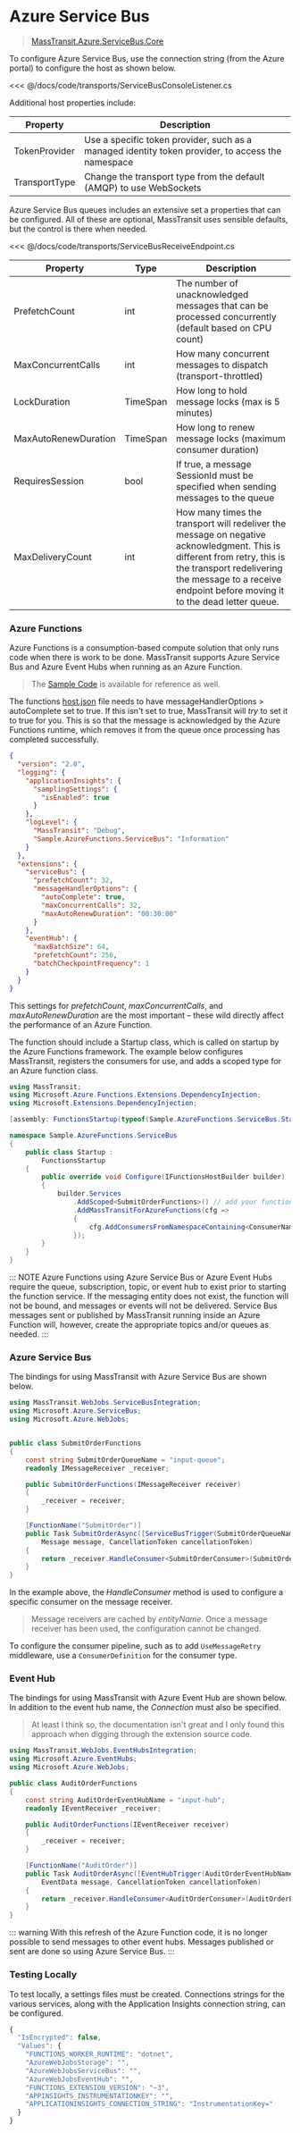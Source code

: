 # Azure Service Bus

> [MassTransit.Azure.ServiceBus.Core](https://nuget.org/packages/MassTransit.Azure.ServiceBus.Core/)

To configure Azure Service Bus, use the connection string (from the Azure portal) to configure the host as shown below.

<<< @/docs/code/transports/ServiceBusConsoleListener.cs

Additional host properties include:

| Property                |  Description 
|-------------------------|------------------
| TokenProvider         | Use a specific token provider, such as a managed identity token provider, to access the namespace
| TransportType         | Change the transport type from the default (AMQP) to use WebSockets


Azure Service Bus queues includes an extensive set a properties that can be configured. All of these are optional, MassTransit uses sensible defaults, but the control is there when needed.

<<< @/docs/code/transports/ServiceBusReceiveEndpoint.cs

| Property                | Type   | Description 
|-------------------------|--------|------------------
| PrefetchCount         | int | The number of unacknowledged messages that can be processed concurrently (default based on CPU count)
| MaxConcurrentCalls         | int | How many concurrent messages to dispatch (transport-throttled)
| LockDuration        | TimeSpan   | How long to hold message locks (max is 5 minutes)
| MaxAutoRenewDuration        | TimeSpan   | How long to renew message locks (maximum consumer duration)
| RequiresSession        | bool   | If true, a message SessionId must be specified when sending messages to the queue
| MaxDeliveryCount        | int   | How many times the transport will redeliver the message on negative acknowledgment. This is different from retry, this is the transport redelivering the message to a receive endpoint before moving it to the dead letter queue.


### Azure Functions

Azure Functions is a consumption-based compute solution that only runs code when there is work to be done. MassTransit supports Azure Service Bus and Azure Event Hubs when running as an Azure Function.

> The [Sample Code](https://github.com/MassTransit/MassTransit/tree/develop/src/Samples/Sample.AzureFunctions.ServiceBus) is available for reference as well.

The functions [host.json](https://docs.microsoft.com/en-us/azure/azure-functions/functions-bindings-service-bus-trigger?tabs=csharp) file needs to have messageHandlerOptions > autoComplete set to true. If this isn't set to true, MassTransit will _try_ to set it to true for you. This is so that the message is acknowledged by the Azure Functions runtime, which removes it from the queue once processing has completed successfully.

```json
{
  "version": "2.0",
  "logging": {
    "applicationInsights": {
      "samplingSettings": {
        "isEnabled": true
      }
    },
    "logLevel": {
      "MassTransit": "Debug",
      "Sample.AzureFunctions.ServiceBus": "Information"
    }
  },
  "extensions": {
    "serviceBus": {
      "prefetchCount": 32,
      "messageHandlerOptions": {
        "autoComplete": true,
        "maxConcurrentCalls": 32,
        "maxAutoRenewDuration": "00:30:00"
      }
    },
    "eventHub": {
      "maxBatchSize": 64,
      "prefetchCount": 256,
      "batchCheckpointFrequency": 1
    }
  }
}
```

This settings for _prefetchCount_, _maxConcurrentCalls_, and _maxAutoRenewDuration_ are the most important – these wild directly affect the performance of an Azure Function.

The function should include a Startup class, which is called on startup by the Azure Functions framework. The example below configures MassTransit, registers the consumers for use, and adds a scoped type for an Azure function class.

```cs
using MassTransit;
using Microsoft.Azure.Functions.Extensions.DependencyInjection;
using Microsoft.Extensions.DependencyInjection;

[assembly: FunctionsStartup(typeof(Sample.AzureFunctions.ServiceBus.Startup))]

namespace Sample.AzureFunctions.ServiceBus
{
    public class Startup :
        FunctionsStartup
    {
        public override void Configure(IFunctionsHostBuilder builder)
        {
            builder.Services
                .AddScoped<SubmitOrderFunctions>() // add your functions as scoped
                .AddMassTransitForAzureFunctions(cfg =>
                {
                    cfg.AddConsumersFromNamespaceContaining<ConsumerNamespace>();
                });
        }
    }
}

```

::: NOTE
Azure Functions using Azure Service Bus or Azure Event Hubs require the queue, subscription, topic, or event hub to exist prior to starting the function service. If the messaging entity does not exist, the function will not be bound, and messages or events will not be delivered. Service Bus messages sent or published by MassTransit running inside an Azure Function will, however, create the appropriate topics and/or queues as needed.
:::

### Azure Service Bus

The bindings for using MassTransit with Azure Service Bus are shown below.

```csharp
using MassTransit.WebJobs.ServiceBusIntegration;
using Microsoft.Azure.ServiceBus;
using Microsoft.Azure.WebJobs;


public class SubmitOrderFunctions
{
    const string SubmitOrderQueueName = "input-queue";
    readonly IMessageReceiver _receiver;

    public SubmitOrderFunctions(IMessageReceiver receiver)
    {
        _receiver = receiver;
    }

    [FunctionName("SubmitOrder")]
    public Task SubmitOrderAsync([ServiceBusTrigger(SubmitOrderQueueName)]
        Message message, CancellationToken cancellationToken)
    {
        return _receiver.HandleConsumer<SubmitOrderConsumer>(SubmitOrderQueueName, message, cancellationToken);
    }
}
```

In the example above, the _HandleConsumer_ method is used to configure a specific consumer on the message receiver.

> Message receivers are cached by _entityName_. Once a message receiver has been used, the configuration cannot be changed. 

To configure the consumer pipeline, such as to add `UseMessageRetry` middleware, use a `ConsumerDefinition` for the consumer type.

### Event Hub

The bindings for using MassTransit with Azure Event Hub are shown below. In addition to the event hub name, the _Connection_ must also be specified.

> At least I think so, the documentation isn't great and I only found this approach when digging through the extension source code.

```csharp
using MassTransit.WebJobs.EventHubsIntegration;
using Microsoft.Azure.EventHubs;
using Microsoft.Azure.WebJobs;

public class AuditOrderFunctions
{
    const string AuditOrderEventHubName = "input-hub";
    readonly IEventReceiver _receiver;

    public AuditOrderFunctions(IEventReceiver receiver)
    {
        _receiver = receiver;
    }

    [FunctionName("AuditOrder")]
    public Task AuditOrderAsync([EventHubTrigger(AuditOrderEventHubName, Connection = "AzureWebJobsEventHub")]
        EventData message, CancellationToken cancellationToken)
    {
        return _receiver.HandleConsumer<AuditOrderConsumer>(AuditOrderEventHubName, message, cancellationToken);
    }
}
```

::: warning
With this refresh of the Azure Function code, it is no longer possible to send messages to other event hubs. Messages published or sent are done so using Azure Service Bus.
:::

### Testing Locally

To test locally, a settings files must be created. Connections strings for the various services, along with the Application Insights connection string, can be configured.

```js
{
  "IsEncrypted": false,
  "Values": {
    "FUNCTIONS_WORKER_RUNTIME": "dotnet",
    "AzureWebJobsStorage": "",
    "AzureWebJobsServiceBus": "",
    "AzureWebJobsEventHub": "",
    "FUNCTIONS_EXTENSION_VERSION": "~3",
    "APPINSIGHTS_INSTRUMENTATIONKEY": "",
    "APPLICATIONINSIGHTS_CONNECTION_STRING": "InstrumentationKey="
  }
}

````

